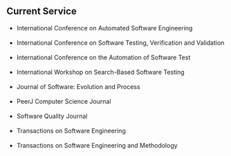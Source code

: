 ## Current Service
<ul>
<li><div class="serviceitem"> International Conference on Automated Software
Engineering </div> </li><br>
<li><div class="serviceitem"> International Conference on Software Testing, Verification and Validation </div> </li><br>
<li><div class="serviceitem"> International Conference on the Automation of Software
Test </div> </li><br>
<li><div class="serviceitem"> International Workshop on Search-Based Software Testing </div> </li><br>
<li><div class="serviceitem"> Journal of Software: Evolution and Process </div> </li><br>
<li><div class="serviceitem"> PeerJ Computer Science Journal </div> </li><br>
<li><div class="serviceitem"> Software Quality Journal </div> </li><br>
<li><div class="serviceitem"> Transactions on Software Engineering </div> </li><br>
<li><div class="serviceitem"> Transactions on Software Engineering and Methodology </div> </li><br>
</ul>
